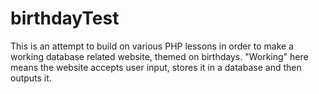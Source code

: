 # birthdayTest

This is an attempt to build on various PHP lessons in order to make a working database related website, themed on birthdays. "Working" here means the website accepts user input, stores it in a database and then outputs it.
